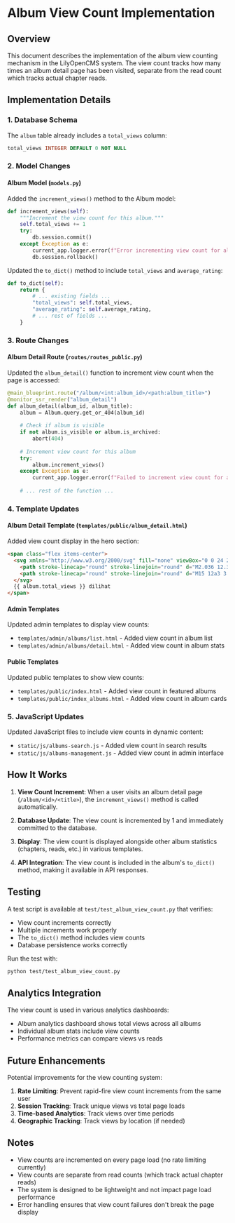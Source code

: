 # Album View Count Implementation

## Overview

This document describes the implementation of the album view counting mechanism in the LilyOpenCMS system. The view count tracks how many times an album detail page has been visited, separate from the read count which tracks actual chapter reads.

## Implementation Details

### 1. Database Schema

The `album` table already includes a `total_views` column:
```sql
total_views INTEGER DEFAULT 0 NOT NULL
```

### 2. Model Changes

#### Album Model (`models.py`)

Added the `increment_views()` method to the Album model:

```python
def increment_views(self):
    """Increment the view count for this album."""
    self.total_views += 1
    try:
        db.session.commit()
    except Exception as e:
        current_app.logger.error(f"Error incrementing view count for album {self.id}: {e}")
        db.session.rollback()
```

Updated the `to_dict()` method to include `total_views` and `average_rating`:
```python
def to_dict(self):
    return {
        # ... existing fields ...
        "total_views": self.total_views,
        "average_rating": self.average_rating,
        # ... rest of fields ...
    }
```

### 3. Route Changes

#### Album Detail Route (`routes/routes_public.py`)

Updated the `album_detail()` function to increment view count when the page is accessed:

```python
@main_blueprint.route("/album/<int:album_id>/<path:album_title>")
@monitor_ssr_render("album_detail")
def album_detail(album_id, album_title):
    album = Album.query.get_or_404(album_id)
    
    # Check if album is visible
    if not album.is_visible or album.is_archived:
        abort(404)
    
    # Increment view count for this album
    try:
        album.increment_views()
    except Exception as e:
        current_app.logger.error(f"Failed to increment view count for album ID {album_id}: {e}")
    
    # ... rest of the function ...
```

### 4. Template Updates

#### Album Detail Template (`templates/public/album_detail.html`)

Added view count display in the hero section:
```html
<span class="flex items-center">
  <svg xmlns="http://www.w3.org/2000/svg" fill="none" viewBox="0 0 24 24" stroke-width="1.5" stroke="currentColor" class="w-4 h-4 mr-2">
    <path stroke-linecap="round" stroke-linejoin="round" d="M2.036 12.322a1.012 1.012 0 010-.639C3.423 7.51 7.36 4.5 12 4.5c4.638 0 8.573 3.007 9.963 7.178.07.207.07.431 0 .639C20.577 16.49 16.64 19.5 12 19.5c-4.638 0-8.573-3.007-9.963-7.178z" />
    <path stroke-linecap="round" stroke-linejoin="round" d="M15 12a3 3 0 11-6 0 3 3 0 016 0z" />
  </svg>
  {{ album.total_views }} dilihat
</span>
```

#### Admin Templates

Updated admin templates to display view counts:
- `templates/admin/albums/list.html` - Added view count in album list
- `templates/admin/albums/detail.html` - Added view count in album stats

#### Public Templates

Updated public templates to show view counts:
- `templates/public/index.html` - Added view count in featured albums
- `templates/public/index_albums.html` - Added view count in album cards

### 5. JavaScript Updates

Updated JavaScript files to include view counts in dynamic content:
- `static/js/albums-search.js` - Added view count in search results
- `static/js/albums-management.js` - Added view count in admin interface

## How It Works

1. **View Count Increment**: When a user visits an album detail page (`/album/<id>/<title>`), the `increment_views()` method is called automatically.

2. **Database Update**: The view count is incremented by 1 and immediately committed to the database.

3. **Display**: The view count is displayed alongside other album statistics (chapters, reads, etc.) in various templates.

4. **API Integration**: The view count is included in the album's `to_dict()` method, making it available in API responses.

## Testing

A test script is available at `test/test_album_view_count.py` that verifies:
- View count increments correctly
- Multiple increments work properly
- The `to_dict()` method includes view counts
- Database persistence works correctly

Run the test with:
```bash
python test/test_album_view_count.py
```

## Analytics Integration

The view count is used in various analytics dashboards:
- Album analytics dashboard shows total views across all albums
- Individual album stats include view counts
- Performance metrics can compare views vs reads

## Future Enhancements

Potential improvements for the view counting system:
1. **Rate Limiting**: Prevent rapid-fire view count increments from the same user
2. **Session Tracking**: Track unique views vs total page loads
3. **Time-based Analytics**: Track views over time periods
4. **Geographic Tracking**: Track views by location (if needed)

## Notes

- View counts are incremented on every page load (no rate limiting currently)
- View counts are separate from read counts (which track actual chapter reads)
- The system is designed to be lightweight and not impact page load performance
- Error handling ensures that view count failures don't break the page display
